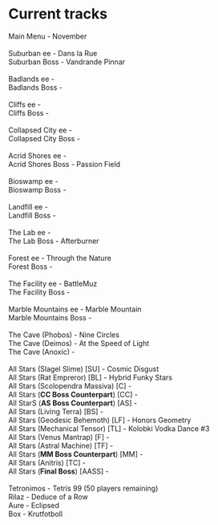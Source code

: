 # Current tracks
Main Menu - November  
&ensp;  
Suburban ee - Dans la Rue  
Suburban Boss - Vandrande Pinnar  
&ensp;  
Badlands ee -   
Badlands Boss -   
&ensp;  
Cliffs ee -   
Cliffs Boss -   
&ensp;  
Collapsed City ee -   
Collapsed City Boss -   
&ensp;  
Acrid Shores ee -   
Acrid Shores Boss - Passion Field  
&ensp;  
Bioswamp ee -   
Bioswamp Boss -   
&ensp;  
Landfill ee -   
Landfill Boss -   
&ensp;  
The Lab ee -   
The Lab Boss - Afterburner  
&ensp;  
Forest ee - Through the Nature  
Forest Boss -   
&ensp;  
The Facility ee - BattleMuz  
The Facility Boss -   
&ensp;  
Marble Mountains ee - Marble Mountain  
Marble Mountains Boss -   
&ensp;  
The Cave (Phobos) - Nine Circles  
The Cave (Deimos) - At the Speed of Light  
The Cave (Anoxic) -   
&ensp;  
All Stars (Slagel Slime) \[SU\] - Cosmic Disgust  
All Stars (Rat Empreror) \[BL\] - Hybrid Funky Stars  
All Stars (Scolopendra Massiva) \[C\] -   
All Stars (**CC Boss Counterpart**) \[CC\] -   
All StarS (**AS Boss Counterpart**) \[AS\] -   
All Stars (Living Terra) \[BS\] -   
All Stars (Geodesic Behemoth) \[LF\] - Honors Geometry  
All Stars (Mechanical Tensor) \[TL\] - Kolobki Vodka Dance #3  
All Stars (Venus Mantrap) \[F\] -   
All Stars (Astral Machine) \[TF\] -   
All Stars (**MM Boss Counterpart**) \[MM\] -   
All Stars (Anitris) \[TC\] -   
All Stars (**Final Boss**) \[AASS\] -   
&ensp;  
Tetronimos - Tetris 99 (50 players remaining)  
Rilaz - Deduce of a Row  
Aure - Eclipsed  
Box - Krutfotboll  
